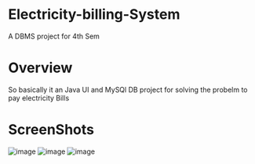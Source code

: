 # Electricity-billing-System
A DBMS project for 4th Sem

# Overview
So basically it an Java UI and MySQl DB project for solving the probelm to pay electricity Bills

# ScreenShots

![image](https://user-images.githubusercontent.com/56160262/117764740-9dd15d80-b24a-11eb-854e-f80c106d99a5.png)
![image](https://user-images.githubusercontent.com/56160262/117764815-b2adf100-b24a-11eb-8606-c0c5957d0873.png)
![image](https://user-images.githubusercontent.com/56160262/117764904-d113ec80-b24a-11eb-954e-05acc0003ba6.png)

